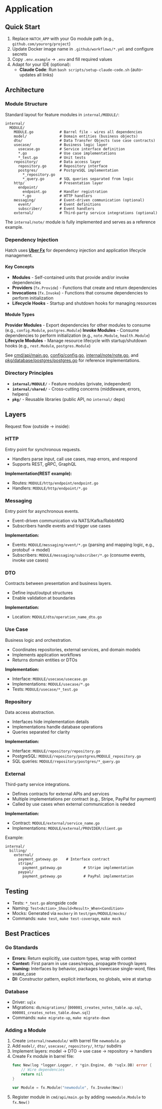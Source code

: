 # Application

## Quick Start

1. Replace `HATCH_APP` with your Go module path (e.g., `github.com/yourorg/project`)
2. Update Docker image name in `.github/workflows/*.yml` and configure secrets
3. Copy `.env.example` → `.env` and fill required values
4. Adapt for your IDE (optional):
   - **Claude Code**: Run `bash scripts/setup-claude-code.sh` (auto-updates all links)

## Architecture

### Module Structure

Standard layout for feature modules in `internal/MODULE/`:

```
internal/
  MODULE/
    MODULE.go            # Barrel file - wires all dependencies
    model/               # Domain entities (business objects)
    dto/                 # Data Transfer Objects (use case contracts)
    usecase/             # Business logic layer
      usecase.go         # Service interface definition
      *.go               # Use case implementations
      *_test.go          # Unit tests
    repository/          # Data access layer
      repository.go      # Repository interface
      postgres/          # PostgreSQL implementation
        *_repository.go
        *_query.go       # SQL queries separated from logic
    http/                # Presentation layer
      endpoint/
        endpoint.go      # Handler registration
        *.go             # HTTP handlers
    messaging/           # Event-driven communication (optional)
      event/             # Event definitions
      subscriber/        # Event handlers
    external/            # Third-party service integrations (optional)
```

The `internal/note/` module is fully implemented and serves as a reference example.

### Dependency Injection

Hatch uses **[Uber Fx](https://uber-go.github.io/fx/)** for dependency injection and application lifecycle management.

#### Key Concepts
- **Modules** - Self-contained units that provide and/or invoke dependencies
- **Providers** (`fx.Provide`) - Functions that create and return dependencies
- **Invocations** (`fx.Invoke`) - Functions that consume dependencies to perform initialization
- **Lifecycle Hooks** - Startup and shutdown hooks for managing resources

#### Module Types
**Provider Modules** - Export dependencies for other modules to consume (e.g., `config.Module`, `postgres.Module`)
**Invoke Modules** - Consume dependencies to perform initialization (e.g., `note.Module`, `health.Module`)
**Lifecycle Modules** - Manage resource lifecycle with startup/shutdown hooks (e.g., `rest.Module`, `postgres.Module`)

See [cmd/api/main.go](../app/cmd/api/main.go), [config/config.go](../app/config/config.go), [internal/note/note.go](../app/internal/note/note.go), and [pkg/database/postgres/postgres.go](../app/pkg/database/postgres/postgres.go) for reference implementations.

### Directory Principles

- **`internal/MODULE/`** - Feature modules (private, independent)
- **`internal/shared/`** - Cross-cutting concerns (middleware, errors, helpers)
- **`pkg/`** - Reusable libraries (public API, no `internal/` deps)

## Layers

Request flow (outside → inside):

### HTTP
Entry point for synchronous requests.
- Handlers parse input, call use cases, map errors, and respond
- Supports REST, gRPC, GraphQL

**Implementation(REST example):**
- Routes: `MODULE/http/endpoint/endpoint.go`
- Handlers: `MODULE/http/endpoint/*.go`

### Messaging
Entry point for asynchronous events.
- Event-driven communication via NATS/Kafka/RabbitMQ
- Subscribers handle events and trigger use cases

**Implementation:**
- Events: `MODULE/messaging/event/*.go` (parsing and mapping logic, e.g., protobuf → model)
- Subscribers: `MODULE/messaging/subscriber/*.go` (consume events, invoke use cases)

### DTO
Contracts between presentation and business layers.
- Define input/output structures
- Enable validation at boundaries

**Implementation:**
- Location: `MODULE/dto/operation_name_dto.go`

### Use Case
Business logic and orchestration.
- Coordinates repositories, external services, and domain models
- Implements application workflows
- Returns domain entities or DTOs

**Implementation:**
- Interface: `MODULE/usecase/usecase.go`
- Implementations: `MODULE/usecase/*.go`
- Tests: `MODULE/usecase/*_test.go`

### Repository
Data access abstraction.
- Interfaces hide implementation details
- Implementations handle database operations
- Queries separated for clarity

**Implementation:**
- Interface: `MODULE/repository/repository.go`
- PostgreSQL: `MODULE/repository/postgres/MODULE_repository.go`
- SQL queries: `MODULE/repository/postgres/*_query.go`

### External
Third-party service integrations.
- Defines contracts for external APIs and services
- Multiple implementations per contract (e.g., Stripe, PayPal for payment)
- Called by use cases when external communication is needed

**Implementation:**
- Contract: `MODULE/external/service_name.go`
- Implementations: `MODULE/external/PROVIDER/client.go`

Example:
```
internal/
  billing/
    external/
      payment_gateway.go    # Interface contract
      stripe/
        payment_gateway.go          # Stripe implementation
      paypal/
        payment_gateway.go          # PayPal implementation
```

## Testing

- Tests: `*_test.go` alongside code
- Naming: `Test<Action>_Should<Result>_When<Condition>`
- Mocks: Generated via `mockery` in `test/gen/MODULE/mocks/`
- Commands: `make test`, `make test-coverage`, `make mock`

## Best Practices

### Go Standards
- **Errors:** Return explicitly, use custom types, wrap with context
- **Context:** First param in use cases/repos, propagate through layers
- **Naming:** Interfaces by behavior, packages lowercase single-word, files snake_case
- **DI:** Constructor pattern, explicit interfaces, no globals, wire at startup

### Database
- Driver: `sqlx`
- Migrations: `db/migrations/` (`000001_creates_notes_table.up.sql`, `000001_creates_notes_table.down.sql`)
- Commands: `make migrate-up`, `make migrate-down`

### Adding a Module
1. Create `internal/newmodule/` with barrel file `newmodule.go`
2. Add `model/`, `dto/`, `usecase/`, `repository/`, `http/` subdirs
3. Implement layers: model → DTO → use case → repository → handlers
4. Create Fx module in barrel file:
   ```go
   func New(log *logger.Logger, r *gin.Engine, db *sqlx.DB) error {
       // Wire dependencies
       return nil
   }

   var Module = fx.Module("newmodule", fx.Invoke(New))
   ```
5. Register module in `cmd/api/main.go` by adding `newmodule.Module` to `fx.New()`
